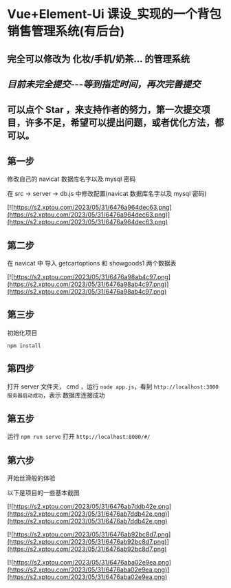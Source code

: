 # Vue+Element-Ui 课设_实现的一个背包销售管理系统(有后台)
## 完全可以修改为 化妆/手机/奶茶... 的管理系统

## ***目前未完全提交---等到指定时间，再次完善提交***

## 可以点个 Star ，来支持作者的努力，第一次提交项目，许多不足，希望可以提出问题，或者优化方法，都可以。

## 第一步

修改自己的 navicat 数据库名字以及 mysql 密码

在 src -> server -> db.js 中修改配置(navicat 数据库名字以及 mysql 密码)

[![https://s2.xptou.com/2023/05/31/6476a964dec63.png](https://s2.xptou.com/2023/05/31/6476a964dec63.png)](https://s2.xptou.com/2023/05/31/6476a964dec63.png)

## 第二步
在 navicat 中 导入 getcartoptions  和 showgoods1 两个数据表

[![https://s2.xptou.com/2023/05/31/6476a98ab4c97.png](https://s2.xptou.com/2023/05/31/6476a98ab4c97.png)](https://s2.xptou.com/2023/05/31/6476a98ab4c97.png)

## 第三步

初始化项目

``` 
npm install
```

## 第四步

打开 server 文件夹， cmd ，运行 `node app.js`，看到 `http://localhost:3000 服务器启动成功`，表示 数据库连接成功

## 第五步

运行 `npm run serve` 打开 `http://localhost:8080/#/`

## 第六步

开始丝滑般的体验

以下是项目的一些基本截图

[![https://s2.xptou.com/2023/05/31/6476ab7ddb42e.png](https://s2.xptou.com/2023/05/31/6476ab7ddb42e.png)](https://s2.xptou.com/2023/05/31/6476ab7ddb42e.png)

[![https://s2.xptou.com/2023/05/31/6476ab92bc8d7.png](https://s2.xptou.com/2023/05/31/6476ab92bc8d7.png)](https://s2.xptou.com/2023/05/31/6476ab92bc8d7.png)

[![https://s2.xptou.com/2023/05/31/6476aba02e9ea.png](https://s2.xptou.com/2023/05/31/6476aba02e9ea.png)](https://s2.xptou.com/2023/05/31/6476aba02e9ea.png)

